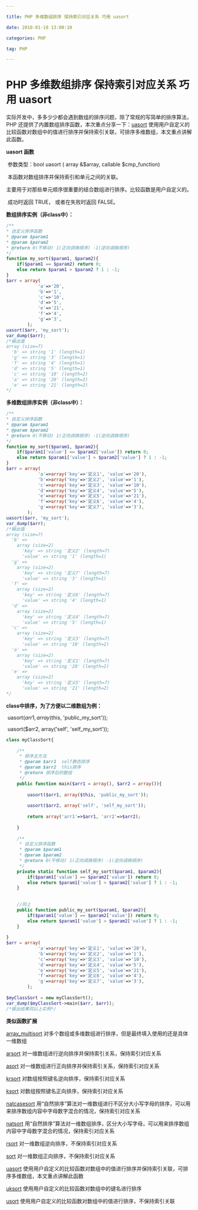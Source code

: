 ```yaml
---

title: PHP 多维数组排序 保持索引对应关系 巧用 uasort

date: 2018-01-18 13:00:10

categories: PHP

tag: PHP 

---
```


# PHP 多维数组排序 保持索引对应关系 巧用 uasort

​	实际开发中，多多少少都会遇到数组的排序问题，除了常规的写简单的排序算法，PHP 还提供了内置数组排序函数，本次重点分享一下：[uasort](http://www.php.net/manual/zh/function.uasort.php)  使用用户自定义的比较函数对数组中的值进行排序并保持索引关联，可排序多维数组，本文重点讲解此函数。 

**uasort 函数**

​	参数类型：bool uasort ( array &$array, callable $cmp_function)

​	本函数对数组排序并保持索引和单元之间的关联。

​	主要用于对那些单元顺序很重要的结合数组进行排序。比较函数是用户自定义的。

​	成功时返回 TRUE， 或者在失败时返回 FALSE。 

**数组排序实例（非class中）：**

```php
/**
* 自定义排序函数
* @param $param1
* @param $param2
* @return 0(不移动) 1(正向调换顺序) -1(逆向调换顺序)
*/
function my_sort($param1, $param2){
    if($param1 == $param2) return 0;
    else return $param1 > $param2 ? 1 : -1;
}
$arr = array(
            'a'=>'20',
            'b'=>'1',
            'c'=>'10',
            'd'=>'5',
            'e'=>'21',
            'f'=>'4',
            'g'=>'3',
        );
uasort($arr, 'my_sort');
var_dump($arr);
/*输出值
array (size=7)
  'b' => string '1' (length=1)
  'g' => string '3' (length=1)
  'f' => string '4' (length=1)
  'd' => string '5' (length=1)
  'c' => string '10' (length=2)
  'a' => string '20' (length=2)
  'e' => string '21' (length=2)
*/

```



**多维数组排序实例（非class中）：**

```php
/**
* 自定义排序函数
* @param $param1
* @param $param2
* @return 0(不移动) 1(正向调换顺序) -1(逆向调换顺序)
*/
function my_sort($param1, $param2){
    if($param1['value'] == $param2['value']) return 0;
    else return $param1['value'] > $param2['value'] ? 1 : -1;
}
$arr = array(
            'a'=>array('key'=>'定义1', 'value'=>'20'),
            'b'=>array('key'=>'定义2', 'value'=>'1'),
            'c'=>array('key'=>'定义3', 'value'=>'10'),
            'd'=>array('key'=>'定义4', 'value'=>'5'),
            'e'=>array('key'=>'定义5', 'value'=>'21'),
            'f'=>array('key'=>'定义6', 'value'=>'4'),
            'g'=>array('key'=>'定义7', 'value'=>'3'),
        );
uasort($arr, 'my_sort');
var_dump($arr);
/*输出值
array (size=7)
  'b' =>
    array (size=2)
      'key' => string '定义2' (length=7)
      'value' => string '1' (length=1)
  'g' =>
    array (size=2)
      'key' => string '定义7' (length=7)
      'value' => string '3' (length=1)
  'f' =>
    array (size=2)
      'key' => string '定义6' (length=7)
      'value' => string '4' (length=1)
  'd' =>
    array (size=2)
      'key' => string '定义4' (length=7)
      'value' => string '5' (length=1)
  'c' =>
    array (size=2)
      'key' => string '定义3' (length=7)
      'value' => string '10' (length=2)
  'a' =>
    array (size=2)
      'key' => string '定义1' (length=7)
      'value' => string '20' (length=2)
  'e' =>
    array (size=2)
      'key' => string '定义5' (length=7)
      'value' => string '21' (length=2)
*/

```



**class中排序，为了方便以二维数组为例：**

​	uasort($arr1, array($this, 'public_my_sort'));

​	uasort($arr2, array('self', 'self_my_sort'));

```php
class myClassSort{
    
    /**
     * 排序主方法
     * @param $arr1  self静态排序
     * @param $arr2  this排序
     * @return 排序后的数组
     */
    public function main($arr1 = array(), $arr2 = array()){
    
        uasort($arr1, array($this, 'public_my_sort'));
        
        uasort($arr2, array('self', 'self_my_sort'));
        
        return array('arr1'=>$arr1, 'arr2'=>$arr2);
    
    }
    
    /**
     * 自定义排序函数
     * @param $param1
     * @param $param2
     * @return 0(不移动) 1(正向调换顺序) -1(逆向调换顺序)
     */
    private static function self_my_sort($param1, $param2){
        if($param1['value'] == $param2['value']) return 0;
        else return $param1['value'] > $param2['value'] ? 1 : -1;
    }
    
    
    //同上
    public function public_my_sort($param1, $param2){
        if($param1['value'] == $param2['value']) return 0;
        else return $param1['value'] > $param2['value'] ? 1 : -1;
    }
    
}
$arr = array(
            'a'=>array('key'=>'定义1', 'value'=>'20'),
            'b'=>array('key'=>'定义2', 'value'=>'1'),
            'c'=>array('key'=>'定义3', 'value'=>'10'),
            'd'=>array('key'=>'定义4', 'value'=>'5'),
            'e'=>array('key'=>'定义5', 'value'=>'21'),
            'f'=>array('key'=>'定义6', 'value'=>'4'),
            'g'=>array('key'=>'定义7', 'value'=>'3'),
        );
        
$myClassSort = new myClassSort();
var_dump($myClassSort->main($arr, $arr));
/*输出结果同以上实例*/

```





**类似函数扩展**

   [array_multisort](http://www.php.net/manual/zh/function.array-multisort.php) 对多个数组或多维数组进行排序，但是最终填入使用的还是具体一维数组

   [arsort](http://www.php.net/manual/zh/function.arsort.php)  对一维数组进行逆向排序并保持索引关系，保持索引对应关系

   [asort](http://www.php.net/manual/zh/function.asort.php)  对一维数组进行正向排序并保持索引关系，保持索引对应关系

   [krsort](http://www.php.net/manual/zh/function.krsort.php)  对数组按照键名逆向排序，保持索引对应关系

   [ksort](http://www.php.net/manual/zh/function.ksort.php)  对数组按照键名正向排序，保持索引对应关系

   [natcasesort](http://www.php.net/manual/zh/function.natcasesort.php)  用“自然排序”算法对一维数组进行不区分大小写字母的排序，可以用来排序数组内容中字母数字混合的情况，保持索引对应关系

   [natsort](http://www.php.net/manual/zh/function.natsort.php)  用“自然排序”算法对一维数组排序，区分大小写字母，可以用来排序数组内容中字母数字混合的情况，保持索引对应关系

   [rsort](http://www.php.net/manual/zh/function.rsort.php)  对一维数组逆向排序，不保持索引对应关系

   [sort](http://www.php.net/manual/zh/function.sort.php)  对一维数组正向排序，不保持索引对应关系

   [uasort](http://www.php.net/manual/zh/function.uasort.php)  使用用户自定义的比较函数对数组中的值进行排序并保持索引关联，可排序多维数组，本文重点讲解此函数

   [uksort](http://www.php.net/manual/zh/function.uksort.php)  使用用户自定义的比较函数对数组中的键名进行排序

   [usort](http://www.php.net/manual/zh/function.usort.php)  使用用户自定义的比较函数对数组中的值进行排序，不保持索引关联